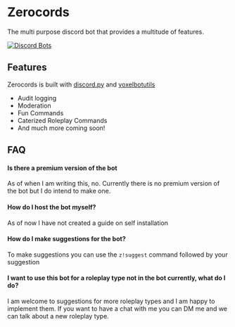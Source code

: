 # Zerocords

The multi purpose discord bot that provides a multitude of features.

[![Discord Bots](https://top.gg/api/widget/752346510523629669.svg)](https://top.gg/bot/752346510523629669)

## Features

Zerocords is built with [discord.py](https://github.com/Rapptz/discord.py) and [voxelbotutils](https://github.com/voxel-fox-ltd/voxelbotutils)

- Audit logging
- Moderation
- Fun Commands
- Caterized Roleplay Commands
- And much more coming soon!

## FAQ

#### Is there a premium version of the bot

As of when I am writing this, no. Currently there is no premium version of the bot but I do intend to make one.

#### How do I host the bot myself?

As of now I have not created a guide on self installation

#### How do I make suggestions for the bot?

To make suggestions you can use the `z!suggest` command followed by your suggestion

#### I want to use this bot for a roleplay type not in the bot currently, what do I do?

I am welcome to suggestions for more roleplay types and I am happy to implement them. If you want to have a chat with me you can DM me and we can talk about a new roleplay type.
